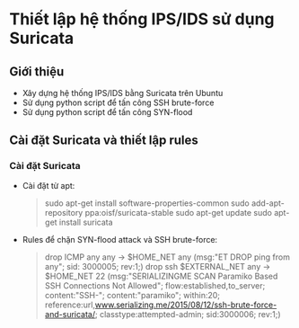 # Thiết lập hệ thống IPS/IDS sử dụng Suricata

## Giới thiệu

- Xây dựng hệ thống IPS/IDS bằng Suricata trên Ubuntu
- Sử dụng python script để tấn công SSH brute-force
- Sử dụng python script để tấn công SYN-flood

## Cài đặt Suricata và thiết lập rules

### Cài đặt Suricata

- Cài đặt từ apt:

  > sudo apt-get install software-properties-common
  > sudo add-apt-repository ppa:oisf/suricata-stable
  > sudo apt-get update
  > sudo apt-get install suricata

- Rules để chặn SYN-flood attack và SSH brute-force:
  > drop ICMP any any -> $HOME_NET any (msg:"ET DROP ping from any"; sid: 3000005; rev:1;)
  > drop ssh $EXTERNAL_NET any -> $HOME_NET 22 (msg:"SERIALIZINGME SCAN Paramiko Based SSH Connections Not Allowed"; flow:established,to_server; content:"SSH-"; content:"paramiko"; within:20; reference:url,www.serializing.me/2015/08/12/ssh-brute-force-and-suricata/; classtype:attempted-admin; sid:3000006; rev:1;)
